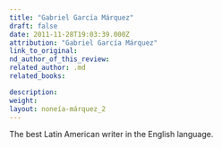 ```yaml
---
title: "Gabriel García Márquez"
draft: false
date: 2011-11-28T19:03:39.000Z
attribution: "Gabriel García Márquez"
link_to_original:
nd_author_of_this_review:
related_author: .md
related_books:

description:
weight:
layout: noneía-márquez_2
---
```

The best Latin American writer in the English language.

